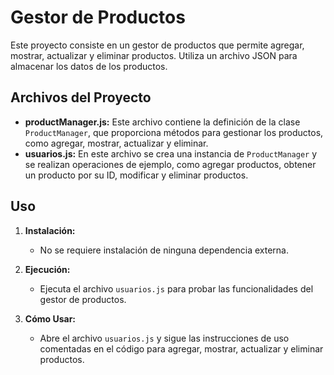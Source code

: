 # Gestor de Productos

Este proyecto consiste en un gestor de productos que permite agregar, mostrar, actualizar y eliminar productos. Utiliza un archivo JSON para almacenar los datos de los productos.

## Archivos del Proyecto

- **productManager.js:** Este archivo contiene la definición de la clase `ProductManager`, que proporciona métodos para gestionar los productos, como agregar, mostrar, actualizar y eliminar.
- **usuarios.js:** En este archivo se crea una instancia de `ProductManager` y se realizan operaciones de ejemplo, como agregar productos, obtener un producto por su ID, modificar y eliminar productos.

## Uso

1. **Instalación:**
   - No se requiere instalación de ninguna dependencia externa.

2. **Ejecución:**
   - Ejecuta el archivo `usuarios.js` para probar las funcionalidades del gestor de productos.

3. **Cómo Usar:**
   - Abre el archivo `usuarios.js` y sigue las instrucciones de uso comentadas en el código para agregar, mostrar, actualizar y eliminar productos.